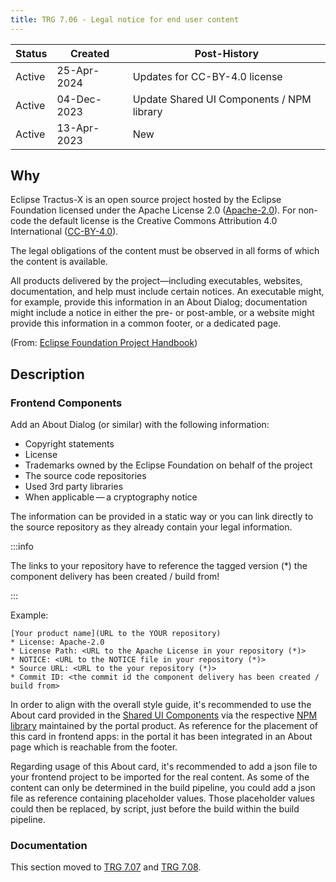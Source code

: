 ```yaml
---
title: TRG 7.06 - Legal notice for end user content
---
```


| Status | Created     | Post-History                               |
|--------|-------------|--------------------------------------------|
| Active | 25-Apr-2024 | Updates for CC-BY-4.0 license              |
| Active | 04-Dec-2023 | Update Shared UI Components / NPM library  |
| Active | 13-Apr-2023 | New                                        |

## Why

Eclipse Tractus-X is an open source project hosted by the Eclipse Foundation licensed under the Apache License 2.0 ([Apache-2.0](https://spdx.org/licenses/Apache-2.0)). For non-code the default license is the Creative Commons Attribution 4.0 International ([CC-BY-4.0](https://spdx.org/licenses/CC-BY-4.0.html)).

The legal obligations of the content must be observed in all forms of which the content is available.

All products delivered by the project—including executables, websites, documentation, and help must include certain notices. An executable might, for example, provide this information in an About Dialog; documentation might include a notice in either the pre- or post-amble, or a website might provide this information in a common footer, or a dedicated page.

(From: [Eclipse Foundation Project Handbook](https://www.eclipse.org/projects/handbook/#legaldoc-end-user))

## Description

### Frontend Components

Add an About Dialog (or similar) with the following information:

- Copyright statements
- License
- Trademarks owned by the Eclipse Foundation on behalf of the project
- The source code repositories
- Used 3rd party libraries
- When applicable — a cryptography notice

The information can be provided in a static way or you can link directly to the source repository as they already contain your legal information.

:::info

The links to your repository have to reference the tagged version (*) the component delivery has been created / build from!

:::

Example:

    [Your product name](URL to the YOUR repository)
    * License: Apache-2.0
    * License Path: <URL to the Apache License in your repository (*)>
    * NOTICE: <URL to the NOTICE file in your repository (*)>
    * Source URL: <URL to the your repository (*)>
    * Commit ID: <the commit id the component delivery has been created / build from>

In order to align with the overall style guide, it's recommended to use the About card provided in the [Shared UI Components](https://eclipse-tractusx.github.io/portal-shared-components) via the respective [NPM library](https://www.npmjs.com/package/@catena-x/portal-shared-components) maintained by the portal product. As reference for the placement of this card in frontend apps: in the portal it has been integrated in an About page which is reachable from the footer.

Regarding usage of this About card, it's recommended to add a json file to your frontend project to be imported for the real content. As some of the content can only be determined in the build pipeline, you could add a json file as reference containing placeholder values. Those placeholder values could then be replaced, by script, just before the build within the build pipeline.

### Documentation

This section moved to [TRG 7.07](/docs/release/trg-7/trg-7-07) and [TRG 7.08](/docs/release/trg-7/trg-7-08).
